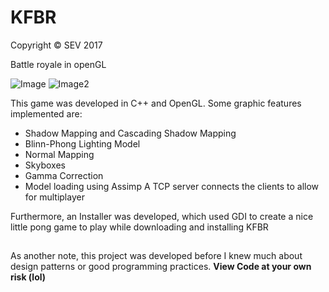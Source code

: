 # KFBR
Copyright © SEV 2017

Battle royale in openGL

![Image](https://lh4.googleusercontent.com/H4pqcevFcHjgcOO36pqZZ64nAnGjOGOycMJkiNasAOuujlvLH0GIfHDlq3r-H_fSrF1ErFocPL5vdXAjecYOtv3VxSXQhG-L14AkaSqmHKg62GAASGE=w673)
![Image2](https://lh6.googleusercontent.com/mht42QtTikZm0i3G6Xj0ke3TQy5KtRpYw-SSI3wcm_UvF7SLwtpf6VzUFXxStvVOYuhVOHjwJThtQny1lMSz4u33uI6fURm-EO14WxYO-hFyST7rT8Y=w673)

This game was developed in C++ and OpenGL. Some graphic features implemented are:
* Shadow Mapping and Cascading Shadow Mapping
* Blinn-Phong Lighting Model
* Normal Mapping
* Skyboxes
* Gamma Correction
* Model loading using Assimp
A TCP server connects the clients to allow for multiplayer 

Furthermore, an Installer was developed, which used GDI to create a nice little pong game to play while downloading and installing KFBR
##
As another note, this project was developed before I knew much about design patterns or good programming practices.
**View Code at your own risk (lol)**
